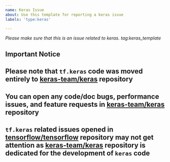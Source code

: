 ```yaml
---
name: Keras Issue
about: Use this template for reporting a keras issue
labels: 'type:keras'

---
```


<em>Please make sure that this is an issue related to keras.
tag:keras_template</em>


**Important Notice**
-
Please note that `tf.keras` code was moved entirely to [keras-team/keras](https://github.com/keras-team/keras) repository
-
You can open any code/doc bugs, performance issues, and feature requests in [keras-team/keras](https://github.com/keras-team/keras/issues) repository
-
`tf.keras` related issues opened in [tensorflow/tensorflow](https://github.com/tensorflow/tensorflow) repository may not get attention as [keras-team/keras](https://github.com/keras-team/keras) repository is dedicated for the development of `keras` code  
-

